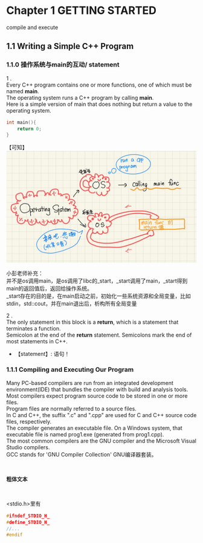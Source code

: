 # Chapter 1 GETTING STARTED
compile and execute
## 1.1 Writing a Simple C++ Program
### 1.1.0 操作系统与main的互动/ statement
1 .   
Every C++ program contains one or more functions, one of which must be named **main**.   
The operating system runs a C++ program by calling **main**.     
Here is a simple version of main that does nothing but return a value to the operating system.    
```C++
int main(){
    return 0;
}
```
【可知】  
![picture 1](images/74599bd95fba824738f848427e8888ca6521312483d4abca0c6cd9d9faef0c60.png)  

小彭老师补充：  
并不是os调用main，是os调用了libc的_start，_start调用了main，_start得到main的返回值后，返回给操作系统。  
_start存在的目的是，在main启动之前，初始化一些系统资源和全局变量，比如stdin，std::cout，并在main退出后，析构所有全局变量   

2 .   
The only statement in this block is a **return**, which is a statement that terminates a function.    
Semicolon at the end of the **return** statement. Semicolons mark the end of most statements in C++.     
- 【statement】: 语句！

### 1.1.1 Compiling and Executing Our Program
Many PC-based compilers are run from an integrated development environment(IDE) that bundles the compiler with build and analysis tools.    
Most compilers expect program source code to be stored in one or more files.  
Program files are normally referred to a source files.  
In C and C++, the suffix ".c" and ".cpp" are used for C and C++ source code files, respectively.   
The compiler generates an executable file. On a Windows system, that executable file is named prog1.exe (generated from prog1.cpp).  
The most common compilers are the GNU compiler and the Microsoft Visual Studio compilers.   
GCC stands for 'GNU Compiler Collection' GNU编译器套装。



<br/>

**粗体文本**

</br>

<stdio.h>里有
```C++
#ifndef_STDIO_H_
#define_STDIO_H_
//...
#endif
```




